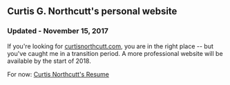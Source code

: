 ## Curtis G. Northcutt's personal website
### Updated - November 15, 2017

If you're looking for [curtisnorthcutt.com](curtisnorthcutt.com), you are in the right place -- but you've caught me in a transition period. A more professional website will be available by the start of 2018.

For now: [Curtis Northcutt's Resume](cv.pdf)
